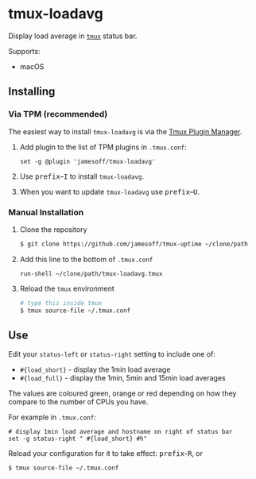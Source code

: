 # tmux-loadavg

Display load average in [`tmux`](https://tmux.github.io/) status bar.

Supports:

- macOS

## Installing

### Via TPM (recommended)

The easiest way to install `tmux-loadavg` is via the [Tmux Plugin
Manager](https://github.com/tmux-plugins/tpm).

1. Add plugin to the list of TPM plugins in `.tmux.conf`:

    ``` tmux
    set -g @plugin 'jamesoff/tmux-loadavg'
    ```

2. Use <kbd>prefix</kbd>–<kbd>I</kbd> to install `tmux-loadavg`.

3. When you want to update `tmux-loadavg` use <kbd>prefix</kbd>–<kbd>U</kbd>.

### Manual Installation

1. Clone the repository

    ``` sh
    $ git clone https://github.com/jamesoff/tmux-uptime ~/clone/path
    ```

2. Add this line to the bottom of `.tmux.conf`

    ``` tmux
    run-shell ~/clone/path/tmux-loadavg.tmux
    ```

3. Reload the `tmux` environment

    ``` sh
    # type this inside tmux
    $ tmux source-file ~/.tmux.conf
    ```

## Use

Edit your `status-left` or `status-right` setting to include one of:

- `#{load_short}` - display the 1min load average
- `#{load_full}` - display the 1min, 5min and 15min load averages

The values are coloured green, orange or red depending on how they compare to
the number of CPUs you have.

For example in `.tmux.conf`:

```
# display 1min load average and hostname on right of status bar
set -g status-right " #{load_short} #h"
```

Reload your configuration for it to take effect: <kbd>prefix</kbd>-<kbd>R</kbd>, or

``` sh
$ tmux source-file ~/.tmux.conf
```

